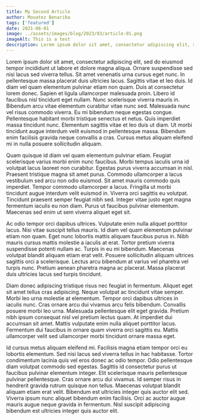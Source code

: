 ```yaml
---
title: My Second Article
author: Mouatez Benariba
tags: ['featured']
date: 2021-06-01
image: ../assets/images/blog/2023/03/article-01.png
imageAlt: This is a test
description: Lorem ipsum dolor sit amet, consectetur adipiscing elit, sed do eiusmod tempor incididunt ut labore et dolore magna aliqua?
---
```


Lorem ipsum dolor sit amet, consectetur adipiscing elit, sed do eiusmod tempor incididunt ut labore et dolore magna aliqua. Ornare suspendisse sed nisi lacus sed viverra tellus. Sit amet venenatis urna cursus eget nunc. In pellentesque massa placerat duis ultricies lacus. Sagittis vitae et leo duis. Id diam vel quam elementum pulvinar etiam non quam. Duis at consectetur lorem donec. Sapien et ligula ullamcorper malesuada proin. Libero id faucibus nisl tincidunt eget nullam. Nunc scelerisque viverra mauris in. Bibendum arcu vitae elementum curabitur vitae nunc sed. Malesuada nunc vel risus commodo viverra. Eu mi bibendum neque egestas congue. Pellentesque habitant morbi tristique senectus et netus. Quis imperdiet massa tincidunt nunc. Elementum sagittis vitae et leo duis ut diam. Ut morbi tincidunt augue interdum velit euismod in pellentesque massa. Bibendum enim facilisis gravida neque convallis a cras. Cursus metus aliquam eleifend mi in nulla posuere sollicitudin aliquam.

Quam quisque id diam vel quam elementum pulvinar etiam. Feugiat scelerisque varius morbi enim nunc faucibus. Morbi tempus iaculis urna id volutpat lacus laoreet non curabitur. Egestas purus viverra accumsan in nisl. Praesent tristique magna sit amet purus. Commodo ullamcorper a lacus vestibulum sed arcu non odio euismod. Sit amet mauris commodo quis imperdiet. Tempor commodo ullamcorper a lacus. Fringilla ut morbi tincidunt augue interdum velit euismod in. Viverra orci sagittis eu volutpat. Tincidunt praesent semper feugiat nibh sed. Integer vitae justo eget magna fermentum iaculis eu non diam. Purus ut faucibus pulvinar elementum. Maecenas sed enim ut sem viverra aliquet eget sit.

Ac odio tempor orci dapibus ultrices. Vulputate enim nulla aliquet porttitor lacus. Nisi vitae suscipit tellus mauris. Id diam vel quam elementum pulvinar etiam non quam. Eget nunc lobortis mattis aliquam faucibus purus in. Nibh mauris cursus mattis molestie a iaculis at erat. Tortor pretium viverra suspendisse potenti nullam ac. Turpis in eu mi bibendum. Maecenas volutpat blandit aliquam etiam erat velit. Posuere sollicitudin aliquam ultrices sagittis orci a scelerisque. Lectus arcu bibendum at varius vel pharetra vel turpis nunc. Pretium aenean pharetra magna ac placerat. Massa placerat duis ultricies lacus sed turpis tincidunt.

Diam donec adipiscing tristique risus nec feugiat in fermentum. Aliquet eget sit amet tellus cras adipiscing. Neque volutpat ac tincidunt vitae semper. Morbi leo urna molestie at elementum. Tempor orci dapibus ultrices in iaculis nunc. Cras ornare arcu dui vivamus arcu felis bibendum. Convallis posuere morbi leo urna. Malesuada pellentesque elit eget gravida. Pretium nibh ipsum consequat nisl vel pretium lectus quam. At imperdiet dui accumsan sit amet. Mattis vulputate enim nulla aliquet porttitor lacus. Fermentum dui faucibus in ornare quam viverra orci sagittis eu. Mattis ullamcorper velit sed ullamcorper morbi tincidunt ornare massa eget.

Id cursus metus aliquam eleifend mi. Facilisis magna etiam tempor orci eu lobortis elementum. Sed nisi lacus sed viverra tellus in hac habitasse. Tortor condimentum lacinia quis vel eros donec ac odio tempor. Odio pellentesque diam volutpat commodo sed egestas. Sagittis id consectetur purus ut faucibus pulvinar elementum integer. Elit scelerisque mauris pellentesque pulvinar pellentesque. Cras ornare arcu dui vivamus. Id semper risus in hendrerit gravida rutrum quisque non tellus. Maecenas volutpat blandit aliquam etiam erat velit. Bibendum est ultricies integer quis auctor elit sed. Viverra ipsum nunc aliquet bibendum enim facilisis. Orci ac auctor augue mauris augue neque gravida in fermentum. Nisl suscipit adipiscing bibendum est ultricies integer quis auctor elit.
